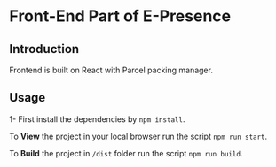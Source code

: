 # Front-End Part of E-Presence

## Introduction
Frontend is built on React with Parcel packing manager.

## Usage
1- First install the dependencies by <code>npm install</code>.

To <b>View</b> the project in your local browser run the script <code>npm run start</code>.

To <b>Build</b> the project in <code>/dist</code> folder run the script <code>npm run build</code>.